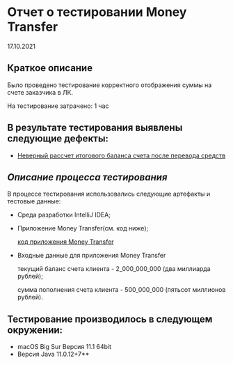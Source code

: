 # Отчет о тестировании Money Transfer

17.10.2021 

## Краткое описание

Было проведено тестирование корректного отображения суммы на счете заказчика в ЛК. 

На тестирование затрачено: 1 час

## В результате тестирования выявлены следующие дефекты: 
* [Неверный рассчет итогового баланса счета после перевода средств ](https://github.com/werbitskiy/1.1-lecon/issues/2)

## *Описание процесса тестирования*

В процессе тестирования использовались следующие артефакты и тестовые данные:
* Среда разработки IntelliJ IDEA;
* Приложение Money Transfer(см. код ниже);

  [код приложения Money Transfer](https://github.com/werbitskiy/1.1-lecon/blob/master/Main.java)
* Входные данные для приложения Money Transfer
  
  текущий баланс счета клиента - 2_000_000_000 (два миллиарда рублей);
  
  сумма пополнения счета клиента - 500_000_000 (пятьсот миллионов рублей).

## Тестирование производилось в следующем окружении: 
* macOS Big Sur Версия 11.1 64bit 
* Версия Java 11.0.12+7**

